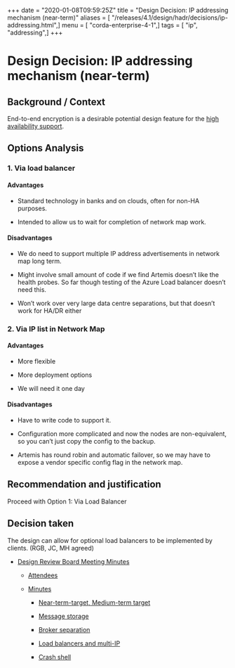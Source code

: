 +++
date = "2020-01-08T09:59:25Z"
title = "Design Decision: IP addressing mechanism (near-term)"
aliases = [ "/releases/4.1/design/hadr/decisions/ip-addressing.html",]
menu = [ "corda-enterprise-4-1",]
tags = [ "ip", "addressing",]
+++


# Design Decision: IP addressing mechanism (near-term)


## Background / Context

End-to-end encryption is a desirable potential design feature for the [high availability support](../design.md).


## Options Analysis


### 1. Via load balancer


#### Advantages


* Standard technology in banks and on clouds, often for non-HA purposes.


* Intended to allow us to wait for completion of network map work.



#### Disadvantages


* We do need to support multiple IP address advertisements in network map long term.


* Might involve small amount of code if we find Artemis doesn’t like the health probes. So far though testing of the Azure Load balancer doesn’t need this.


* Won’t work over very large data centre separations, but that doesn’t work for HA/DR either



### 2. Via IP list in Network Map


#### Advantages


* More flexible


* More deployment options


* We will need it one day



#### Disadvantages


* Have to write code to support it.


* Configuration more complicated and now the nodes are non-equivalent, so you can’t just copy the config to the backup.


* Artemis has round robin and automatic failover, so we may have to expose a vendor specific config flag in the network map.



## Recommendation and justification

Proceed with Option 1: Via Load Balancer


## Decision taken

The design can allow for optional load balancers to be implemented by clients. (RGB, JC, MH agreed)


* [Design Review Board Meeting Minutes](drb-meeting-20171116.md)
    * [Attendees](drb-meeting-20171116.md#attendees)

    * [Minutes](drb-meeting-20171116.md#minutes)
        * [Near-term-target, Medium-term target](drb-meeting-20171116.md#near-term-target-medium-term-target)

        * [Message storage](drb-meeting-20171116.md#id1)

        * [Broker separation](drb-meeting-20171116.md#id2)

        * [Load balancers and multi-IP](drb-meeting-20171116.md#id3)

        * [Crash shell](drb-meeting-20171116.md#id4)





